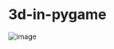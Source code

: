# 3d-in-pygame

![image](https://github.com/coppermouse/3d-in-pygame/assets/124282214/16c2299b-696c-4dd2-97d6-87ade41adfbe)
